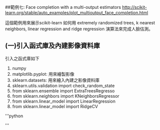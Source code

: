 ##範例七: Face completion with a multi-output estimators
http://scikit-learn.org/stable/auto_examples/plot_multioutput_face_completion.html

這個範例用來展示scikit-learn 如何用 extremely randomized trees, k nearest neighbors, linear regression and ridge regression 演算法來完成人臉估測。





## (一)引入函式庫及內建影像資料庫

引入之函式庫如下

1. numpy
2. matplotlib.pyplot: 用來繪製影像
2. sklearn.datasets: 用來繪入內建之影像資料庫
3. sklearn.utils.validation import check_random_state
4. from sklearn.ensemble import ExtraTreesRegresso
5. from sklearn.neighbors import KNeighborsRegressor
6. from sklearn.linear_model import LinearRegression
7. from sklearn.linear_model import RidgeCV


'''python


'''
